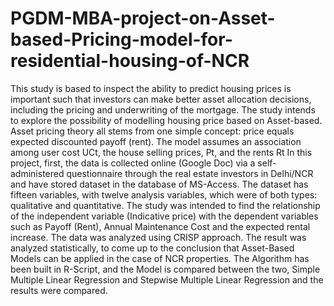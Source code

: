 # PGDM-MBA-project-on-Asset-based-Pricing-model-for-residential-housing-of-NCR
This study is based to inspect the ability to predict housing prices is important such that investors can make better asset allocation decisions, including the pricing and underwriting of the mortgage. The study intends to explore the possibility of modelling housing price based on Asset-based. Asset pricing theory all stems from one simple concept: price equals expected discounted payoff (rent). The model assumes an association among user cost UCt, the house selling prices, Pt, and the rents Rt In this project, first, the data is collected online (Google Doc) via a self-administered questionnaire through the real estate investors in Delhi/NCR and have stored dataset in the database of MS-Access. The dataset has fifteen variables, with twelve analysis variables, which were of both types: qualitative and quantitative. The study was intended to find the relationship of the independent variable (Indicative price) with the dependent variables such as Payoff (Rent), Annual Maintenance Cost and the expected rental increase. The data was analyzed using CRISP approach. The result was analyzed statistically, to come up to the conclusion that Asset-Based Models can be applied in the case of NCR properties. The Algorithm has been built in R-Script, and the Model is compared between the two, Simple Multiple Linear Regression and Stepwise Multiple Linear Regression and the results were compared.
